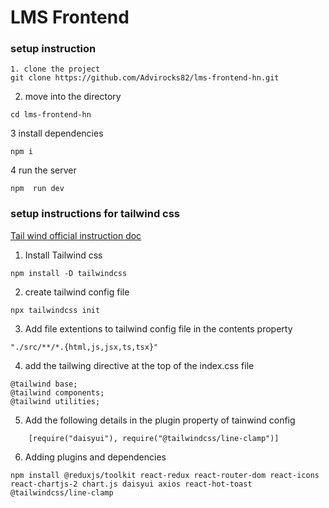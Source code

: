 # LMS Frontend

### setup instruction

```
1. clone the project
git clone https://github.com/Advirocks82/lms-frontend-hn.git
```

2. move into the directory
```
cd lms-frontend-hn

```
3 install dependencies

```
npm i

```
4 run the server

```
npm  run dev

```

### setup instructions for tailwind css

[Tail wind official instruction doc](https://tailwindcss.com/docs/installation)

1. Install Tailwind css

```
npm install -D tailwindcss

```
2. create tailwind config file

```
npx tailwindcss init

```
3. Add file extentions to tailwind config file in the contents property

```
"./src/**/*.{html,js,jsx,ts,tsx}"

```

4. add the tailwing directive at the top of the index.css file
```
@tailwind base;
@tailwind components;
@tailwind utilities;

```

5. Add the following details in the plugin property of tainwind config

```
    [require("daisyui"), require("@tailwindcss/line-clamp")]

```
6. Adding plugins and dependencies

```
npm install @reduxjs/toolkit react-redux react-router-dom react-icons react-chartjs-2 chart.js daisyui axios react-hot-toast @tailwindcss/line-clamp

```